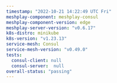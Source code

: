 ```yaml
---
timestamp: "2022-10-21 14:22:49 UTC Fri"
meshplay-component: meshplay-consul
meshplay-component-version: edge
meshplay-server-version: "v0.6.17"
k8s-distro: minikube
k8s-version: "v1.23.13"
service-mesh: Consul
service-mesh-version: "v0.49.0"
tests:
  consul-client: null
  consul-server:  null
overall-status: "passing"
---
```

